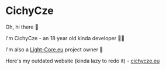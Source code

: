 # CichyCze
Oh, hi there 👋

I'm CichyCze - an 18 year old kinda developer 👨‍💻

I'm also a [Light-Core.eu](https://light-core.eu) project owner 👔

Here's my outdated website (kinda lazy to redo it) - [cichycze.eu](https://cichycze.eu)
